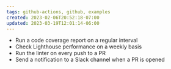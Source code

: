 ```yaml
---
tags: github-actions, github, examples
created: 2023-02-06T20:52:18-07:00
updated: 2023-03-19T12:01:14-06:00
---
```


- Run a code coverage report on a regular interval
- Check Lighthouse performance on a weekly basis
- Run the linter on every push to a PR
- Send a notification to a Slack channel when a PR is opened
